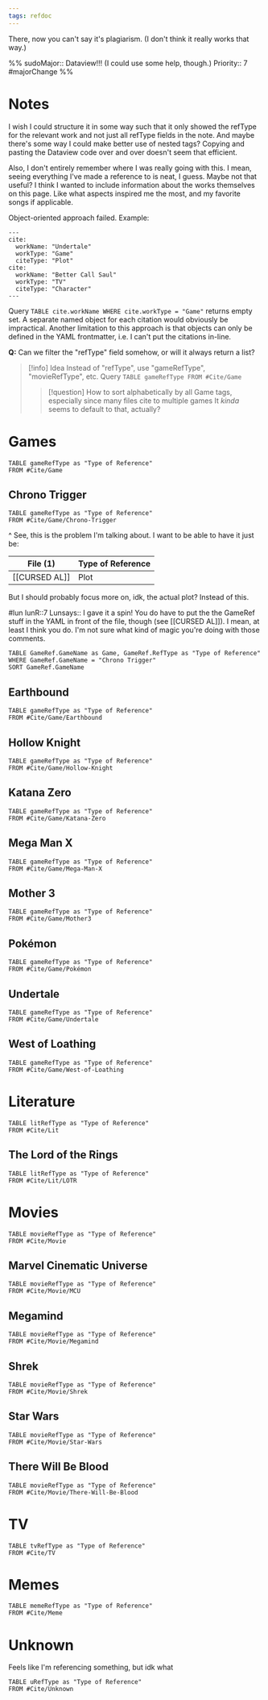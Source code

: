 ```yaml
---
tags: refdoc
---
```


There, now you can't say it's plagiarism. (I don't think it really works that way.)

%%
sudoMajor:: Dataview!!! (I could use some help, though.)
Priority:: 7
#majorChange 
%%

# Notes
I wish I could structure it in some way such that it only showed the refType for the relevant work and not just all refType fields in the note. And maybe there's some way I could make better use of nested tags? Copying and pasting the Dataview code over and over doesn't seem that efficient.

Also, I don't entirely remember where I was really going with this. I mean, seeing everything I've made a reference to is neat, I guess. Maybe not that useful? I think I wanted to include information about the works themselves on this page. Like what aspects inspired me the most, and my favorite songs if applicable.

Object-oriented approach failed. Example:
```
---
cite:
  workName: "Undertale"
  workType: "Game"
  citeType: "Plot"
cite:
  workName: "Better Call Saul"
  workType: "TV"
  citeType: "Character"
---
```
Query  ``TABLE cite.workName WHERE cite.workType = "Game"`` returns empty set. A separate named object for each citation would obviously be impractical. Another limitation to this approach is that objects can only be defined in the YAML frontmatter, i.e. I can't put the citations in-line.

**Q:** Can we filter the "refType" field somehow, or will it always return a list?

>[!info] Idea
>Instead of "refType", use "gameRefType", "movieRefType", etc.
>Query ``TABLE gameRefType FROM #Cite/Game``
>>[!question] How to sort alphabetically by all Game tags, especially since many files cite to multiple games
>>It *kinda* seems to default to that, actually?

# Games

```dataview
TABLE gameRefType as "Type of Reference"
FROM #Cite/Game 
```

## Chrono Trigger
```dataview
TABLE gameRefType as "Type of Reference"
FROM #Cite/Game/Chrono-Trigger 
```
\^ See, this is the problem I'm talking about. I want to be able to have it just be:

| File (1) | Type of Reference |
|---------|---------------------|
| [[CURSED AL]] | Plot |

But I should probably focus more on, idk, the actual plot? Instead of this.


#lun 
lunR::7
Lunsays:: I gave it a spin!
You do have to put the the GameRef stuff in the YAML in front of the file, though (see [[CURSED AL]]). I mean, at least I think you do. I'm not sure what kind of magic you're doing with those comments.
```dataview
TABLE GameRef.GameName as Game, GameRef.RefType as "Type of Reference"
WHERE GameRef.GameName = "Chrono Trigger"
SORT GameRef.GameName
```

## Earthbound
```dataview
TABLE gameRefType as "Type of Reference"
FROM #Cite/Game/Earthbound 
```
## Hollow Knight
```dataview
TABLE gameRefType as "Type of Reference"
FROM #Cite/Game/Hollow-Knight 
```

## Katana Zero
```dataview
TABLE gameRefType as "Type of Reference"
FROM #Cite/Game/Katana-Zero 
```

## Mega Man X
```dataview
TABLE gameRefType as "Type of Reference"
FROM #Cite/Game/Mega-Man-X 
```
## Mother 3
```dataview
TABLE gameRefType as "Type of Reference"
FROM #Cite/Game/Mother3 
```

## Pokémon
```dataview
TABLE gameRefType as "Type of Reference"
FROM #Cite/Game/Pokémon 
```

## Undertale
```dataview
TABLE gameRefType as "Type of Reference"
FROM #Cite/Game/Undertale 
```

## West of Loathing
```dataview
TABLE gameRefType as "Type of Reference"
FROM #Cite/Game/West-of-Loathing 
```

# Literature

```dataview
TABLE litRefType as "Type of Reference"
FROM #Cite/Lit 
```

## The Lord of the Rings

```dataview
TABLE litRefType as "Type of Reference"
FROM #Cite/Lit/LOTR 
```
# Movies

```dataview
TABLE movieRefType as "Type of Reference"
FROM #Cite/Movie 
```

## Marvel Cinematic Universe
```dataview
TABLE movieRefType as "Type of Reference"
FROM #Cite/Movie/MCU 
```

## Megamind
```dataview
TABLE movieRefType as "Type of Reference"
FROM #Cite/Movie/Megamind 
```

## Shrek
```dataview
TABLE movieRefType as "Type of Reference"
FROM #Cite/Movie/Shrek  
```

## Star Wars
```dataview
TABLE movieRefType as "Type of Reference"
FROM #Cite/Movie/Star-Wars  
```

## There Will Be Blood
```dataview
TABLE movieRefType as "Type of Reference"
FROM #Cite/Movie/There-Will-Be-Blood  
```

# TV
```dataview
TABLE tvRefType as "Type of Reference"
FROM #Cite/TV 
```

# Memes

```dataview
TABLE memeRefType as "Type of Reference"
FROM #Cite/Meme 
```

# Unknown
Feels like I'm referencing something, but idk what

```dataview
TABLE uRefType as "Type of Reference"
FROM #Cite/Unknown 
```
